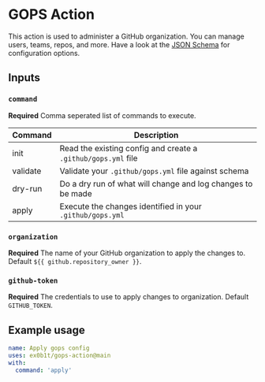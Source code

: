 # GOPS Action

This action is used to administer a GitHub organization. You can manage users, teams, repos, and more. Have a look at the [JSON Schema](gops-schema.json) for configuration options.

## Inputs

### `command`

**Required** Comma seperated list of commands to execute.

| Command  | Description                                                   |
| -------- | ------------------------------------------------------------- |
| init     | Read the existing config and create a `.github/gops.yml` file |
| validate | Validate your `.github/gops.yml` file against schema          |
| dry-run  | Do a dry run of what will change and log changes to be made   |
| apply    | Execute the changes identified in your `.github/gops.yml`     |

### `organization`

**Required** The name of your GitHub organization to apply the changes to. Default `${{ github.repository_owner }}`.

### `github-token`

**Required** The credentials to use to apply changes to organization. Default `GITHUB_TOKEN`.

## Example usage

```yaml
name: Apply gops config
uses: ex0b1t/gops-action@main
with:
  command: 'apply'
```
